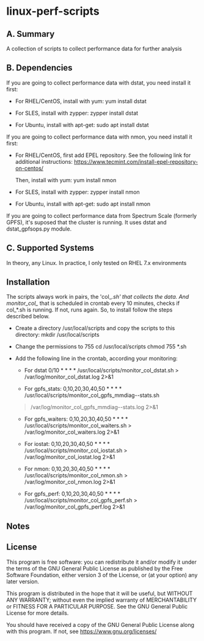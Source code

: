 # linux-perf-scripts

## A. Summary

A collection of scripts to collect performance data for further analysis

## B. Dependencies

If you are going to collect performance data with dstat, you need install it
first:

- For RHEL/CentOS, install with yum:
  yum install dstat

- For SLES, install with zypper:
  zypper install dstat

- For Ubuntu, install with apt-get:
  sudo apt install dstat


If you are going to collect performance data with nmon, you need install it
first:

- For RHEL/CentOS, first add EPEL repository. See the following link for
  additional instructions:
  https://www.tecmint.com/install-epel-repository-on-centos/

  Then, install with yum:
  yum install nmon

- For SLES, install with zypper:
  zypper install nmon

- For Ubuntu, install with apt-get:
  sudo apt install nmon

If you are going to collect performance data from Spectrum Scale (formerly
GPFS), it's suposed that the cluster is running. It uses dstat and 
dstat_gpfsops.py module.

## C. Supported Systems

In theory, any Linux. In practice, I only tested on RHEL 7.x environments

## Installation

The scripts always work in pairs, the 'col_*.sh' that collects the data. And
monitor_col_* that is scheduled in crontab every 10 minutes, checks if col_*.sh
is running. If not, runs again. So, to install follow the steps described
below.

- Create a directory /usr/local/scripts and copy the scripts to this directory:
  mkdir /usr/local/scripts

- Change the permissions to 755
  cd /usr/local/scripts
  chmod 755 *.sh

- Add the following line in the crontab, according your monitoring:
  - For dstat
  0/10 * * * * /usr/local/scripts/monitor_col_dstat.sh >
  /var/log/monitor_col_dstat.log 2>&1

  - For gpfs_stats:
  0,10,20,30,40,50 * * * * /usr/local/scripts/monitor_col_gpfs_mmdiag--stats.sh
  > /var/log/monitor_col_gpfs_mmdiag--stats.log 2>&1

  - For gpfs_waiters:
  0,10,20,30,40,50 * * * * /usr/local/scripts/monitor_col_waiters.sh >
  /var/log/monitor_col_waiters.log 2>&1

  - For iostat:
  0,10,20,30,40,50 * * * * /usr/local/scripts/monitor_col_iostat.sh >
  /var/log/monitor_col_iostat.log 2>&1

  - For nmon:
  0,10,20,30,40,50 * * * * /usr/local/scripts/monitor_col_nmon.sh >
  /var/log/monitor_col_nmon.log 2>&1

  - For gpfs_perf:
  0,10,20,30,40,50 * * * * /usr/local/scripts/monitor_col_gpfs_perf.sh >
  /var/log/monitor_col_gpfs_perf.log 2>&1


## Notes

## License

This program is free software: you can redistribute it and/or modify
it under the terms of the GNU General Public License as published by
the Free Software Foundation, either version 3 of the License, or
(at your option) any later version.

This program is distributed in the hope that it will be useful,
but WITHOUT ANY WARRANTY; without even the implied warranty of
MERCHANTABILITY or FITNESS FOR A PARTICULAR PURPOSE.  See the
GNU General Public License for more details.

You should have received a copy of the GNU General Public License
along with this program.  If not, see <https://www.gnu.org/licenses/>
